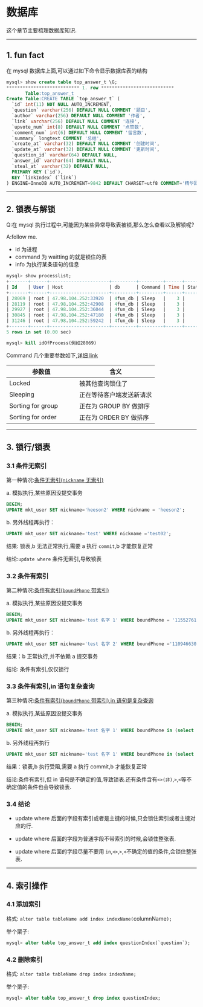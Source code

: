 # 数据库

这个章节主要梳理数据库知识.

---

## 1. fun fact

在 mysql 数据库上面,可以通过如下命令显示数据库表的结构

```sql
mysql> show create table top_answer_t \G;
*************************** 1. row ***************************
       Table:top_answer_t
Create Table:CREATE TABLE `top_answer_t` (
  `id` int(11) NOT NULL AUTO_INCREMENT,
  `question` varchar(256) DEFAULT NULL COMMENT '题目',
  `author` varchar(256) DEFAULT NULL COMMENT '作者',
  `link` varchar(256) DEFAULT NULL COMMENT '连接',
  `upvote_num` int(8) DEFAULT NULL COMMENT '点赞数',
  `comment_num` int(6) DEFAULT NULL COMMENT '留言数',
  `summary` longtext COMMENT '总结',
  `create_at` varchar(32) DEFAULT NULL COMMENT '创建时间',
  `update_at` varchar(32) DEFAULT NULL COMMENT '更新时间',
  `question_id` varchar(64) DEFAULT NULL,
  `answer_id` varchar(64) DEFAULT NULL,
  `steal_at` varchar(32) DEFAULT NULL,
  PRIMARY KEY (`id`),
  KEY `linkIndex` (`link`)
) ENGINE=InnoDB AUTO_INCREMENT=9842 DEFAULT CHARSET=utf8 COMMENT='精华回答表'
```

---

## 2. 锁表与解锁

Q:在 mysql 执行过程中,可能因为某些异常导致表被锁,那么怎么查看以及解锁呢?

A:follow me.

- id 为进程
- command 为 waitting 的就是锁住的表
- info 为执行某条语句的信息

```sql
mysql> show processlist;
+-------+------+----------------------+---------+---------+------+----------+------------------+
| Id    | User | Host                 | db      | Command | Time | State    | Info             |
+-------+------+----------------------+---------+---------+------+----------+------------------+
| 28069 | root | 47.98.104.252:33920  | 4fun_db | Sleep   |    3 |          | NULL             |
| 28119 | root | 47.98.104.252:42908  | 4fun_db | Sleep   |    3 |          | NULL             |
| 29927 | root | 47.98.104.252:36044  | 4fun_db | Sleep   |    3 |          | NULL             |
| 30845 | root | 47.98.104.252:47180  | 4fun_db | Sleep   |    3 |          | NULL             |
| 31246 | root | 47.98.104.252:59242  | 4fun_db | Sleep   |    3 |          | NULL             |
+-------+------+----------------------+---------+---------+------+----------+------------------+
5 rows in set (0.00 sec)

mysql> kill idOfProcess(例如28069)
```

Command 几个重要参数如下,[详细 link](https://blog.csdn.net/sinat_25873421/article/details/80335125)

| 参数值                  | 含义                     |
| ----------------------- | ------------------------ |
| Locked 　               | 被其他查询锁住了         |
| Sleeping 　 　          | 正在等待客户端发送新请求 |
| Sorting for group 　 　 | 正在为 GROUP BY 做排序   |
| Sorting for order 　 　 | 正在为 ORDER BY 做排序   |

---

## 3. 锁行/锁表

### 3.1 条件无索引

第一种情况:<u>条件无索引(`nickname` 无索引)</u>

a. 模拟执行,某些原因没提交事务

```sql
BEGIN;
UPDATE mkt_user SET nickname='heeson2' WHERE nickname = 'heeson2';
```

b. 另外线程再执行：

```sql
UPDATE mkt_user SET nickname='test' WHERE nickname ='test02';
```

结果: 锁表,b 无法正常执行,需要 a 执行 `commit`,b 才能恢复正常

结论:`update where` 条件无索引,导致锁表

### 3.2 条件有索引

第二种情况:<u>条件有索引(`boundPhone` 带索引)</u>

a. 模拟执行,某些原因没提交事务

```sql
BEGIN;
UPDATE mkt_user SET nickname='test 名字 1' WHERE boundPhone = '11552761891';
```

b. 另外线程再执行：

```sql
UPDATE mkt_user SET nickname='test 名字 2' WHERE boundPhone ='11094663082';
```

结果：b 正常执行,并不依赖 a 提交事务

结论: 条件有索引,仅仅锁行

### 3.3 条件有索引,in 语句复杂查询

第三种情况:<u>条件有索引(`boundPhone` 带索引),in 语句是复杂查询</u>

a. 模拟执行,某些原因没提交事务

```sql
BEGIN;
UPDATE mkt_user SET nickname='test 名字 1' WHERE boundPhone in (select phone where usr_user where id = 'xxxxx');
```

b. 另外线程再执行

```sql
UPDATE mkt_user SET nickname='test 名字 1' WHERE boundPhone in (select phone where usr_user where id = 'yyyyy');
```

结果：锁表,b 执行受阻,需要 a 执行 commit,b 才能恢复正常

结论:条件有索引,但 in 语句是不确定的值,导致锁表.还有条件含有`<>(非)`,`>`,`<`等不确定值的条件也会导致锁表.

### 3.4 结论

- update where 后面的字段有索引或者是主键的时候,只会锁住索引或者主键对应的行.

- update where 后面的字段为普通字段不带索引的时候,会锁住整张表.

- update where 后面的字段尽量不要用 `in`,`<>`,`>`,`<`不确定的值的条件,会锁住整张表.

---

## 4. 索引操作

### 4.1 添加索引

格式: `alter table tableName add index indexName(`columnName`);`

举个栗子:

```sql
mysql> alter table top_answer_t add index questionIndex(`question`);
```

### 4.2 删除索引

格式: `alter table tableName drop index indexName;`

举个栗子:

```sql
mysql> alter table top_answer_t drop index questionIndex;
```
